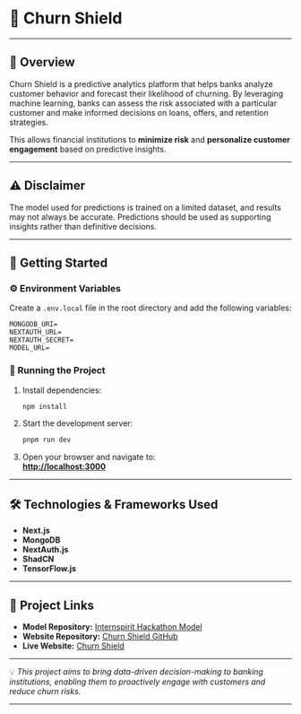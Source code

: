 # 🚀 Churn Shield

---

## 📌 Overview

Churn Shield is a predictive analytics platform that helps banks analyze customer behavior and forecast their likelihood of churning. By leveraging machine learning, banks can assess the risk associated with a particular customer and make informed decisions on loans, offers, and retention strategies.

This allows financial institutions to **minimize risk** and **personalize customer engagement** based on predictive insights.

---

## ⚠️ Disclaimer

The model used for predictions is trained on a limited dataset, and results may not always be accurate. Predictions should be used as supporting insights rather than definitive decisions.

---

## 🔧 Getting Started

### ⚙️ Environment Variables

Create a `.env.local` file in the root directory and add the following variables:

```plaintext
MONGODB_URI=
NEXTAUTH_URL=
NEXTAUTH_SECRET=
MODEL_URL=
```

### 🚀 Running the Project

1. Install dependencies:

   ```sh
   npm install
   ```

2. Start the development server:

   ```sh
   pnpm run dev
   ```

3. Open your browser and navigate to:  
   **[http://localhost:3000](http://localhost:3000)**

---

## 🛠️ Technologies & Frameworks Used

- **Next.js**
- **MongoDB**
- **NextAuth.js**
- **ShadCN**
- **TensorFlow.js**

---

## 📂 Project Links

- **Model Repository:** [Internspirit Hackathon Model](https://github.com/Shiveshrane/Internspirit_hackathon.git)
- **Website Repository:** [Churn Shield GitHub](https://github.com/SohalSawardekar/Churn-Shield.git)
- **Live Website:** [Churn Shield](https://churn-shield-three.vercel.app/)

---

💡 _This project aims to bring data-driven decision-making to banking institutions, enabling them to proactively engage with customers and reduce churn risks._

---
